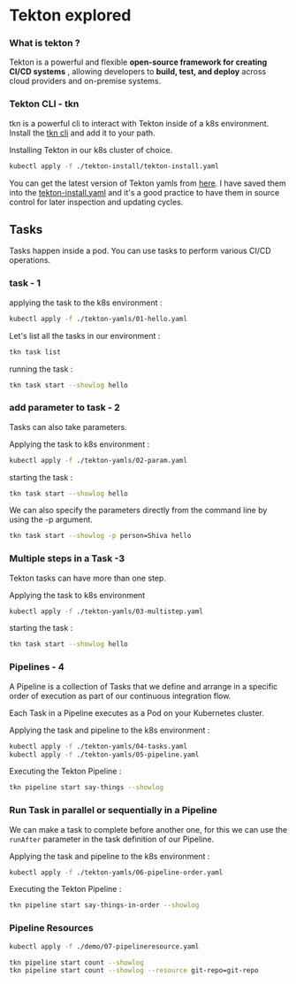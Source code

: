 # Tekton explored

### What is tekton ?

Tekton is a powerful and flexible **open-source framework for creating CI/CD systems** , allowing developers to **build, test, and deploy** across cloud providers and on-premise systems.

### Tekton CLI - tkn

tkn is a powerful cli to interact with Tekton inside of a k8s environment. Install the [tkn cli](https://github.com/tektoncd/cli) and add it to your path.

Installing Tekton in our k8s cluster of choice.

```bash
kubectl apply -f ./tekton-install/tekton-install.yaml
```

You can get the latest version of Tekton yamls from [here](https://storage.googleapis.com/tekton-releases/pipeline/latest/release.yaml). I have saved them into the [tekton-install.yaml](./tekton-install/tekton-install.yaml) and it's a good practice to have them in source control for later inspection and updating cycles.

## Tasks

Tasks happen inside a pod. You can use tasks to perform various CI/CD operations.

### task - 1

applying the task to the k8s environment :

```bash
kubectl apply -f ./tekton-yamls/01-hello.yaml
```

Let's list all the tasks in our environment :

```bash
tkn task list
```

running the task :

```bash
tkn task start --showlog hello
```

### add parameter to task - 2

Tasks can also take parameters.

Applying the task to k8s environment :

```bash
kubectl apply -f ./tekton-yamls/02-param.yaml
```

starting the task :

```bash
tkn task start --showlog hello
```

We can also specify the parameters directly from the command line by using the -p argument.

```bash
tkn task start --showlog -p person=Shiva hello
```

### Multiple steps in a Task -3

Tekton tasks can have more than one step.

Applying the task to k8s environment

```bash
kubectl apply -f ./tekton-yamls/03-multistep.yaml
```

starting the task :

```bash
tkn task start --showlog hello
```

### Pipelines - 4

A Pipeline is a collection of Tasks that we define and arrange in a specific order of execution as part of our continuous integration flow.

Each Task in a Pipeline executes as a Pod on your Kubernetes cluster.

Applying the task and pipeline to the k8s environment :

```bash
kubectl apply -f ./tekton-yamls/04-tasks.yaml
kubectl apply -f ./tekton-yamls/05-pipeline.yaml
```

Executing the Tekton Pipeline :

```bash
tkn pipeline start say-things --showlog
```

### Run Task in parallel or sequentially in a Pipeline

We can make a task to complete before another one, for this we can use the `runAfter` parameter in the task definition of our Pipeline.

Applying the task and pipeline to the k8s environment :

```bash
kubectl apply -f ./tekton-yamls/06-pipeline-order.yaml
```

Executing the Tekton Pipeline :

```bash
tkn pipeline start say-things-in-order --showlog
```

### Pipeline Resources

```bash
kubectl apply -f ./demo/07-pipelineresource.yaml
```

```bash
tkn pipeline start count --showlog
tkn pipeline start count --showlog --resource git-repo=git-repo
```